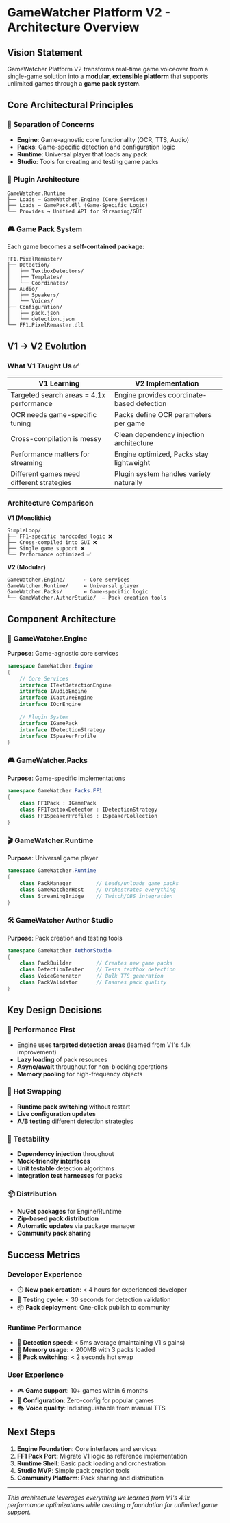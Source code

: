# GameWatcher Platform V2 - Architecture Overview

## Vision Statement

GameWatcher Platform V2 transforms real-time game voiceover from a single-game solution into a **modular, extensible platform** that supports unlimited games through a **game pack system**.

## Core Architectural Principles

### 🎯 **Separation of Concerns**
- **Engine**: Game-agnostic core functionality (OCR, TTS, Audio)
- **Packs**: Game-specific detection and configuration logic  
- **Runtime**: Universal player that loads any pack
- **Studio**: Tools for creating and testing game packs

### 🔌 **Plugin Architecture**
```
GameWatcher.Runtime
├── Loads → GameWatcher.Engine (Core Services)
├── Loads → GamePack.dll (Game-Specific Logic)
└── Provides → Unified API for Streaming/GUI
```

### 🎮 **Game Pack System**
Each game becomes a **self-contained package**:
```
FF1.PixelRemaster/
├── Detection/
│   ├── TextboxDetectors/
│   ├── Templates/
│   └── Coordinates/
├── Audio/
│   ├── Speakers/
│   └── Voices/
├── Configuration/
│   ├── pack.json
│   └── detection.json
└── FF1.PixelRemaster.dll
```

## V1 → V2 Evolution

### What V1 Taught Us ✅

| **V1 Learning** | **V2 Implementation** |
|----------------|---------------------|
| Targeted search areas = 4.1x performance | Engine provides coordinate-based detection |
| OCR needs game-specific tuning | Packs define OCR parameters per game |
| Cross-compilation is messy | Clean dependency injection architecture |
| Performance matters for streaming | Engine optimized, Packs stay lightweight |
| Different games need different strategies | Plugin system handles variety naturally |

### Architecture Comparison

**V1 (Monolithic)**
```
SimpleLoop/
├── FF1-specific hardcoded logic ❌
├── Cross-compiled into GUI ❌  
├── Single game support ❌
└── Performance optimized ✅
```

**V2 (Modular)**
```
GameWatcher.Engine/      ← Core services
GameWatcher.Runtime/     ← Universal player  
GameWatcher.Packs/       ← Game-specific logic
└── GameWatcher.AuthorStudio/  ← Pack creation tools
```

## Component Architecture

### 🔧 **GameWatcher.Engine**
**Purpose**: Game-agnostic core services
```csharp
namespace GameWatcher.Engine
{
    // Core Services
    interface ITextDetectionEngine
    interface IAudioEngine  
    interface ICaptureEngine
    interface IOcrEngine
    
    // Plugin System
    interface IGamePack
    interface IDetectionStrategy
    interface ISpeakerProfile
}
```

### 🎮 **GameWatcher.Packs**
**Purpose**: Game-specific implementations
```csharp
namespace GameWatcher.Packs.FF1
{
    class FF1Pack : IGamePack
    class FF1TextboxDetector : IDetectionStrategy  
    class FF1SpeakerProfiles : ISpeakerCollection
}
```

### 🎬 **GameWatcher.Runtime**
**Purpose**: Universal game player
```csharp
namespace GameWatcher.Runtime
{
    class PackManager        // Loads/unloads game packs
    class GameWatcherHost    // Orchestrates everything
    class StreamingBridge    // Twitch/OBS integration
}
```

### 🛠️ GameWatcher Author Studio
**Purpose**: Pack creation and testing tools
```csharp
namespace GameWatcher.AuthorStudio
{
    class PackBuilder        // Creates new game packs
    class DetectionTester    // Tests textbox detection  
    class VoiceGenerator     // Bulk TTS generation
    class PackValidator      // Ensures pack quality
}
```

## Key Design Decisions

### 🚀 **Performance First**
- Engine uses **targeted detection areas** (learned from V1's 4.1x improvement)
- **Lazy loading** of pack resources
- **Async/await** throughout for non-blocking operations
- **Memory pooling** for high-frequency objects

### 🔄 **Hot Swapping**
- **Runtime pack switching** without restart
- **Live configuration updates** 
- **A/B testing** different detection strategies

### 🧪 **Testability**
- **Dependency injection** throughout
- **Mock-friendly interfaces**
- **Unit testable** detection algorithms
- **Integration test harnesses** for packs

### 📦 **Distribution**
- **NuGet packages** for Engine/Runtime
- **Zip-based pack distribution**
- **Automatic updates** via package manager
- **Community pack sharing**

## Success Metrics

### Developer Experience
- ⏱️ **New pack creation**: < 4 hours for experienced developer
- 🧪 **Testing cycle**: < 30 seconds for detection validation  
- 📦 **Pack deployment**: One-click publish to community

### Runtime Performance  
- 🚀 **Detection speed**: < 5ms average (maintaining V1's gains)
- 💾 **Memory usage**: < 200MB with 3 packs loaded
- 🔄 **Pack switching**: < 2 seconds hot swap

### User Experience
- 🎮 **Game support**: 10+ games within 6 months
- 🔧 **Configuration**: Zero-config for popular games
- 🎭 **Voice quality**: Indistinguishable from manual TTS

## Next Steps

1. **Engine Foundation**: Core interfaces and services
2. **FF1 Pack Port**: Migrate V1 logic as reference implementation  
3. **Runtime Shell**: Basic pack loading and orchestration
4. **Studio MVP**: Simple pack creation tools
5. **Community Platform**: Pack sharing and distribution

---

*This architecture leverages everything we learned from V1's 4.1x performance optimizations while creating a foundation for unlimited game support.*
